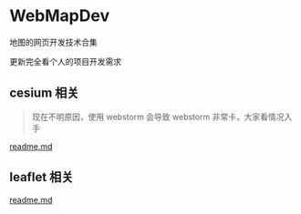 # WebMapDev

地图的网页开发技术合集

更新完全看个人的项目开发需求

## cesium 相关

> 现在不明原因，使用 webstorm 会导致 webstorm 非常卡，大家看情况入手

[readme.md](./Cesium-1.71/Readme.md)

## leaflet 相关

[readme.md](./leaflet-1.6/readme.md)